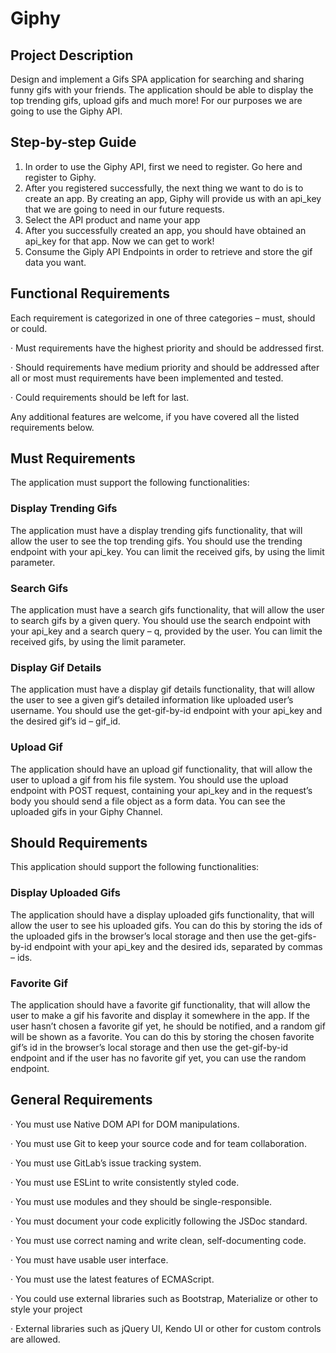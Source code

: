 # Giphy
## Project Description
Design and implement a Gifs SPA application for searching and sharing funny gifs with your friends. The application should be able to display the top trending gifs, upload gifs and much more! For our purposes we are going to use the Giphy API.

## Step-by-step Guide
1. In order to use the Giphy API, first we need to register. Go here and register to Giphy. 
2. After you registered successfully, the next thing we want to do is to create an app. By creating an app, Giphy will provide us with an api_key that we are going to need in our future requests.
3. Select the API product and name your app
4. After you successfully created an app, you should have obtained an api_key for that app. Now we can get to work!
5. Consume the Giply API Endpoints in order to retrieve and store the gif data you want.

## Functional Requirements
Each requirement is categorized in one of three categories – must, should or could.

· Must requirements have the highest priority and should be addressed first.

· Should requirements have medium priority and should be addressed after all or most must requirements have been implemented and tested.

· Could requirements should be left for last.

Any additional features are welcome, if you have covered all the listed requirements below.

## Must Requirements

The application must support the following functionalities:

 ### Display Trending Gifs

The application must have a display trending gifs functionality, that will allow the user to see the top trending gifs. You should use the trending endpoint with your api_key. You can limit the received gifs, by using the limit parameter.
  ### Search Gifs

The application must have a search gifs functionality, that will allow the user to search gifs by a given query. You should use the search endpoint with your api_key and a search query – q, provided by the user. You can limit the received gifs, by using the limit parameter.

### Display Gif Details

The application must have a display gif details functionality, that will allow the user to see a given gif’s detailed information like uploaded user’s username. You should use the get-gif-by-id endpoint with your api_key and the desired gif’s id – gif_id.

###  Upload Gif

The application should have an upload gif functionality, that will allow the user to upload a gif from his file system. You should use the upload endpoint with POST request, containing your api_key and in the request’s body you should send a file object as a form data. You can see the uploaded gifs in your Giphy Channel.


## Should Requirements

This application should support the following functionalities:

### Display Uploaded Gifs

The application should have a display uploaded gifs functionality, that will allow the user to see his uploaded gifs. You can do this by storing the ids of the uploaded gifs in the browser’s local storage and then use the get-gifs-by-id endpoint with your api_key and the desired ids, separated by commas – ids.

### Favorite Gif

The application should have a favorite gif functionality, that will allow the user to make a gif his favorite and display it somewhere in the app. If the user hasn’t chosen a favorite gif yet, he should be notified, and a random gif will be shown as a favorite. You can do this by storing the chosen favorite gif’s id in the browser’s local storage and then use the get-gif-by-id endpoint and if the user has no favorite gif yet, you can use the random endpoint.

## General Requirements

· You must use Native DOM API for DOM manipulations.

· You must use Git to keep your source code and for team collaboration.

· You must use GitLab’s issue tracking system.

· You must use ESLint to write consistently styled code.

· You must use modules and they should be single-responsible.

· You must document your code explicitly following the JSDoc standard.

· You must use correct naming and write clean, self-documenting code.

· You must have usable user interface.

· You must use the latest features of ECMAScript.

· You could use external libraries such as Bootstrap, Materialize or other to style your project

· External libraries such as jQuery UI, Kendo UI or other for custom controls are allowed.


